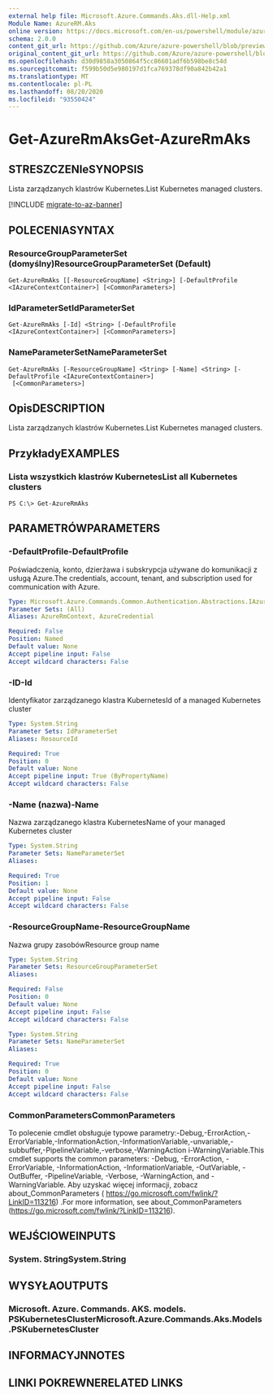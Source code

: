 ```yaml
---
external help file: Microsoft.Azure.Commands.Aks.dll-Help.xml
Module Name: AzureRM.Aks
online version: https://docs.microsoft.com/en-us/powershell/module/azurerm.aks/get-azurermaks
schema: 2.0.0
content_git_url: https://github.com/Azure/azure-powershell/blob/preview/src/ResourceManager/Aks/Commands.Aks/help/Get-AzureRmAks.md
original_content_git_url: https://github.com/Azure/azure-powershell/blob/preview/src/ResourceManager/Aks/Commands.Aks/help/Get-AzureRmAks.md
ms.openlocfilehash: d30d9858a3050864f5cc86601adf6b598be8c54d
ms.sourcegitcommit: f599b50d5e980197d1fca769378df90a842b42a1
ms.translationtype: MT
ms.contentlocale: pl-PL
ms.lasthandoff: 08/20/2020
ms.locfileid: "93550424"
---
```

# <span data-ttu-id="62d9a-101">Get-AzureRmAks</span><span class="sxs-lookup"><span data-stu-id="62d9a-101">Get-AzureRmAks</span></span>

## <span data-ttu-id="62d9a-102">STRESZCZENIe</span><span class="sxs-lookup"><span data-stu-id="62d9a-102">SYNOPSIS</span></span>
<span data-ttu-id="62d9a-103">Lista zarządzanych klastrów Kubernetes.</span><span class="sxs-lookup"><span data-stu-id="62d9a-103">List Kubernetes managed clusters.</span></span>

[!INCLUDE [migrate-to-az-banner](../../includes/migrate-to-az-banner.md)]

## <span data-ttu-id="62d9a-104">POLECENIA</span><span class="sxs-lookup"><span data-stu-id="62d9a-104">SYNTAX</span></span>

### <span data-ttu-id="62d9a-105">ResourceGroupParameterSet (domyślny)</span><span class="sxs-lookup"><span data-stu-id="62d9a-105">ResourceGroupParameterSet (Default)</span></span>
```
Get-AzureRmAks [[-ResourceGroupName] <String>] [-DefaultProfile <IAzureContextContainer>] [<CommonParameters>]
```

### <span data-ttu-id="62d9a-106">IdParameterSet</span><span class="sxs-lookup"><span data-stu-id="62d9a-106">IdParameterSet</span></span>
```
Get-AzureRmAks [-Id] <String> [-DefaultProfile <IAzureContextContainer>] [<CommonParameters>]
```

### <span data-ttu-id="62d9a-107">NameParameterSet</span><span class="sxs-lookup"><span data-stu-id="62d9a-107">NameParameterSet</span></span>
```
Get-AzureRmAks [-ResourceGroupName] <String> [-Name] <String> [-DefaultProfile <IAzureContextContainer>]
 [<CommonParameters>]
```

## <span data-ttu-id="62d9a-108">Opis</span><span class="sxs-lookup"><span data-stu-id="62d9a-108">DESCRIPTION</span></span>
<span data-ttu-id="62d9a-109">Lista zarządzanych klastrów Kubernetes.</span><span class="sxs-lookup"><span data-stu-id="62d9a-109">List Kubernetes managed clusters.</span></span>

## <span data-ttu-id="62d9a-110">Przykłady</span><span class="sxs-lookup"><span data-stu-id="62d9a-110">EXAMPLES</span></span>

### <span data-ttu-id="62d9a-111">Lista wszystkich klastrów Kubernetes</span><span class="sxs-lookup"><span data-stu-id="62d9a-111">List all Kubernetes clusters</span></span>
```
PS C:\> Get-AzureRmAks
```

## <span data-ttu-id="62d9a-112">PARAMETRÓW</span><span class="sxs-lookup"><span data-stu-id="62d9a-112">PARAMETERS</span></span>

### <span data-ttu-id="62d9a-113">-DefaultProfile</span><span class="sxs-lookup"><span data-stu-id="62d9a-113">-DefaultProfile</span></span>
<span data-ttu-id="62d9a-114">Poświadczenia, konto, dzierżawa i subskrypcja używane do komunikacji z usługą Azure.</span><span class="sxs-lookup"><span data-stu-id="62d9a-114">The credentials, account, tenant, and subscription used for communication with Azure.</span></span>

```yaml
Type: Microsoft.Azure.Commands.Common.Authentication.Abstractions.IAzureContextContainer
Parameter Sets: (All)
Aliases: AzureRmContext, AzureCredential

Required: False
Position: Named
Default value: None
Accept pipeline input: False
Accept wildcard characters: False
```

### <span data-ttu-id="62d9a-115">-ID</span><span class="sxs-lookup"><span data-stu-id="62d9a-115">-Id</span></span>
<span data-ttu-id="62d9a-116">Identyfikator zarządzanego klastra Kubernetes</span><span class="sxs-lookup"><span data-stu-id="62d9a-116">Id of a managed Kubernetes cluster</span></span>

```yaml
Type: System.String
Parameter Sets: IdParameterSet
Aliases: ResourceId

Required: True
Position: 0
Default value: None
Accept pipeline input: True (ByPropertyName)
Accept wildcard characters: False
```

### <span data-ttu-id="62d9a-117">-Name (nazwa)</span><span class="sxs-lookup"><span data-stu-id="62d9a-117">-Name</span></span>
<span data-ttu-id="62d9a-118">Nazwa zarządzanego klastra Kubernetes</span><span class="sxs-lookup"><span data-stu-id="62d9a-118">Name of your managed Kubernetes cluster</span></span>

```yaml
Type: System.String
Parameter Sets: NameParameterSet
Aliases:

Required: True
Position: 1
Default value: None
Accept pipeline input: False
Accept wildcard characters: False
```

### <span data-ttu-id="62d9a-119">-ResourceGroupName</span><span class="sxs-lookup"><span data-stu-id="62d9a-119">-ResourceGroupName</span></span>
<span data-ttu-id="62d9a-120">Nazwa grupy zasobów</span><span class="sxs-lookup"><span data-stu-id="62d9a-120">Resource group name</span></span>

```yaml
Type: System.String
Parameter Sets: ResourceGroupParameterSet
Aliases:

Required: False
Position: 0
Default value: None
Accept pipeline input: False
Accept wildcard characters: False
```

```yaml
Type: System.String
Parameter Sets: NameParameterSet
Aliases:

Required: True
Position: 0
Default value: None
Accept pipeline input: False
Accept wildcard characters: False
```

### <span data-ttu-id="62d9a-121">CommonParameters</span><span class="sxs-lookup"><span data-stu-id="62d9a-121">CommonParameters</span></span>
<span data-ttu-id="62d9a-122">To polecenie cmdlet obsługuje typowe parametry:-Debug,-ErrorAction,-ErrorVariable,-InformationAction,-InformationVariable,-unvariable,-subbuffer,-PipelineVariable,-verbose,-WarningAction i-WarningVariable.</span><span class="sxs-lookup"><span data-stu-id="62d9a-122">This cmdlet supports the common parameters: -Debug, -ErrorAction, -ErrorVariable, -InformationAction, -InformationVariable, -OutVariable, -OutBuffer, -PipelineVariable, -Verbose, -WarningAction, and -WarningVariable.</span></span> <span data-ttu-id="62d9a-123">Aby uzyskać więcej informacji, zobacz about_CommonParameters ( https://go.microsoft.com/fwlink/?LinkID=113216) .</span><span class="sxs-lookup"><span data-stu-id="62d9a-123">For more information, see about_CommonParameters (https://go.microsoft.com/fwlink/?LinkID=113216).</span></span>

## <span data-ttu-id="62d9a-124">WEJŚCIOWE</span><span class="sxs-lookup"><span data-stu-id="62d9a-124">INPUTS</span></span>

### <span data-ttu-id="62d9a-125">System. String</span><span class="sxs-lookup"><span data-stu-id="62d9a-125">System.String</span></span>

## <span data-ttu-id="62d9a-126">WYSYŁA</span><span class="sxs-lookup"><span data-stu-id="62d9a-126">OUTPUTS</span></span>

### <span data-ttu-id="62d9a-127">Microsoft. Azure. Commands. AKS. models. PSKubernetesCluster</span><span class="sxs-lookup"><span data-stu-id="62d9a-127">Microsoft.Azure.Commands.Aks.Models.PSKubernetesCluster</span></span>

## <span data-ttu-id="62d9a-128">INFORMACYJN</span><span class="sxs-lookup"><span data-stu-id="62d9a-128">NOTES</span></span>

## <span data-ttu-id="62d9a-129">LINKI POKREWNE</span><span class="sxs-lookup"><span data-stu-id="62d9a-129">RELATED LINKS</span></span>

